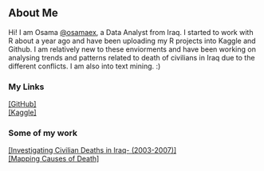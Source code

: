 ## About Me

Hi! I am Osama [@osamaex](https://github.com/Osamaex), a Data Analyst from Iraq. I started to work with R about a year ago and have been uploading my R projects into Kaggle and Github. I am relatively new to these enviorments and have been working on analysing trends and patterns related to death of civilians in Iraq due to the different conflicts. I am also into text mining. :)


### My Links
[[GitHub]](https://github.com/Osamaex)  
[[Kaggle]](https://www.kaggle.com/osamasarm)

### Some of my work
[[Investigating Civilian Deaths in Iraq- (2003-2007)]](https://www.kaggle.com/code/osamasarm/investigating-civilian-deaths-in-iraq-2003-2007)  
[[Mapping Causes of Death]](https://www.kaggle.com/code/osamasarm/mapping-causes-of-death)

